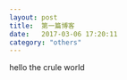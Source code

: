 ```yaml
---
layout: post
title:  第一篇博客
date:   2017-03-06 17:20:11
category: "others"
---
```


hello the crule world

